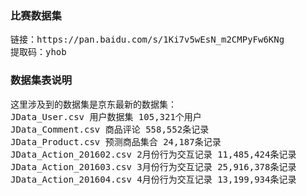 
### 比赛数据集
<pre>
链接：https://pan.baidu.com/s/1Ki7v5wEsN_m2CMPyFw6KNg
提取码：yhob
</pre>

### 数据集表说明
<pre>
这里涉及到的数据集是京东最新的数据集：
JData_User.csv 用户数据集 105,321个用户
JData_Comment.csv 商品评论 558,552条记录
JData_Product.csv 预测商品集合 24,187条记录
JData_Action_201602.csv 2月份行为交互记录 11,485,424条记录
JData_Action_201603.csv 3月份行为交互记录 25,916,378条记录
JData_Action_201604.csv 4月份行为交互记录 13,199,934条记录
</pre>
